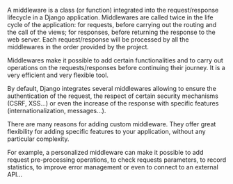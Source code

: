 A middleware is a class (or function) integrated into the request/response lifecycle in a Django application. Middlewares are called twice in the life cycle of the application: for requests, before carrying out the routing and the call of the views; for responses, before returning the response to the web server. Each request/response will be processed by all the middlewares in the order provided by the project.

Middlewares make it possible to add certain functionalities and to carry out operations on the requests/responses before continuing their journey. It is a very efficient and very flexible tool.

By default, Django integrates several middlewares allowing to ensure the authentication of the request, the respect of certain security mechanisms (CSRF, XSS…) or even the increase of the response with specific features (internationalization, messages...).

There are many reasons for adding custom middleware. They offer great flexibility for adding specific features to your application, without any particular complexity.

For example, a personalized middleware can make it possible to add request pre-processing operations, to check requests parameters, to record statistics, to improve error management or even to connect to an external API…
